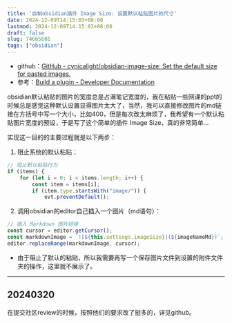 ```yaml
---
title: '自制obsidian插件 Image Size: 设置默认粘贴图片的尺寸'
date: 2024-12-09T14:15:03+08:00
lastmod: 2024-12-09T14:15:03+08:00
draft: false
slug: 74665601
tags: ["obsidian"]
---
```


- github：[GitHub - cynicalight/obsidian-image-size: Set the default size for pasted images.](https://github.com/cynicalight/obsidian-image-size)
- 参考：[Build a plugin - Developer Documentation](https://docs.obsidian.md/Plugins/Getting+started/Build+a+plugin)

obsidian默认粘贴的图片的宽度总是占满笔记宽度的，我在粘贴一些网课的ppt的时候总是感觉这种默认设置显得图片太大了，当然，我可以直接修改图片的md链接在方括号中写一个大小，比如400，但是每次改太麻烦了，我希望有一个默认粘贴图片宽度的预设，于是写了这个简单的插件 Image Size，真的非常简单...

实现这一目的的主要过程就是以下两步：

1. 阻止系统的默认粘贴：
```ts
// 阻止默认粘贴行为
if (items) {
	for (let i = 0; i < items.length; i++) {
		const item = items[i];
		if (item.type.startsWith("image/")) {
			evt.preventDefault();
```

2. 调用obsidian的editor自己插入一个图片（md语句）：
```ts
// 插入 Markdown 图片链接
const cursor = editor.getCursor();
const markdownImage = `![${this.settings.imageSize}](${imageNameMd})`;
editor.replaceRange(markdownImage, cursor);
```
- 由于阻止了默认的粘贴，所以我需要再写一个保存图片文件到设置的附件文件夹的操作，这里就不展示了。


---
## 20240320

在提交社区review的时候，按照他们的要求改了挺多的，详见github。

